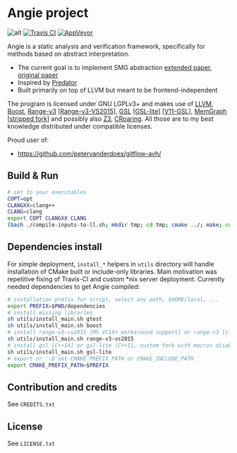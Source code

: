 Angie project
=============

![alt](https://cdn.travis-ci.org/images/favicon-076a22660830dc325cc8ed70e7146a59.png)
[![Travis CI](https://api.travis-ci.org/VeriFIT/angie.svg?branch=master)](https://travis-ci.org/VeriFIT/angie)
[![AppVeyor](https://ci.appveyor.com/api/projects/status/4edca1b2f3u0bxhb?svg=true)](https://ci.appveyor.com/project/VeriFIT/angie)


Angie is a static analysis and verification framework, specifically for methods based on abstract interpretation.

- The current goal is to implement SMG abstraction
  [extended paper]( http://www.fit.vutbr.cz/research/groups/verifit/tools/predator/FIT-TR-2012-04.pdf ), 
  [original paper]( http://link.springer.com/chapter/10.1007/978-3-642-38856-9_13 )
- Inspired by [Predator](https://github.com/kdudka/predator)
- Built primarily on top of LLVM but meant to be frontend-independent

The program is licensed under GNU LGPLv3+ and makes use of 
[LLVM](http://llvm.org), 
[Boost](http://boost.org), 
[Range-v3](https://github.com/ericniebler/range-v3) 
\[[Range-v3-VS2015](https://github.com/microsoft/Range-V3-VS2015)\], 
[GSL](https://github.com/Microsoft/GSL) 
\[[GSL-lite](https://github.com/microsoft/Range-V3-VS2015)\]
\[[V11-GSL](https://github.com/viboes/GSL)\],
[MemGraph](https://github.com/Moouseer/MemGraph)
\[[stripped fork](https://github.com/michkot/MemGraph)\]
and possibly also 
[Z3](https://github.com/Z3Prover/z3), 
[CRoaring](https://github.com/RoaringBitmap/CRoaring). 
All those are to my best knowledge distributed under compatible licenses.

Proud user of:
- https://github.com/petervanderdoes/gitflow-avh/

Build & Run
-----------
```sh
# set to your executables
COPT=opt
CLANGXX=clang++
CLANG=clang
export COPT CLANGXX CLANG
(bash ./compile-inputs-to-ll.sh; mkdir tmp; cd tmp; cmake ../; make; cd .. ; ./tmp/ng)
```

Dependencies install
--------------------
For simple deployment, `install_*` helpers in `utils` directory will handle installation of CMake built or include-only libraries. Main motivation was repetitive fixing of Travis-CI and custom *nix server deployment.
Currently needed dependencies to get Angie compiled:
```sh
# installation prefix for script, select any path, $HOME/local, ...
export PREFIX=$PWD/dependencies
# install missing libraries
sh utils/install_main.sh gtest
sh utils/install_main.sh boost
# install range-v3-vs2015 [MS VC14+ workaround support] or range-v3 [clang/gcc ISO C++14]
sh utils/install_main.sh range-v3-vs2015
# install gsl [C++14] or gsl-lite [C++11, custom fork with macros disabled]
sh utils/install_main.sh gsl-lite
# export or '-D'set CMAKE_PREFIX_PATH or CMAKE_INCLUDE_PATH
export CMAKE_PREFIX_PATH=$PREFIX
```

Contribution and credits
-------
See `CREDITS.txt`

License
-------
See `LICENSE.txt`

